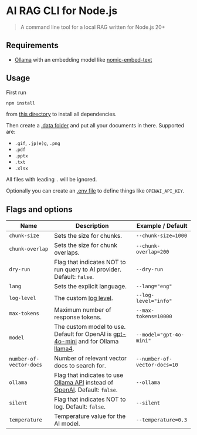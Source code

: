 # AI RAG CLI for Node.js

> A command line tool for a local RAG written for Node.js 20+

## Requirements

- [Ollama](https://ollama.com/) with an embedding model like [nomic-embed-text](https://ollama.com/library/nomic-embed-text)

## Usage

First run

```bash
npm install
```

from [this directory](./) to install all dependencies.

Then create a [.data folder](./.data) and put all your documents in there. Supported are:

- `.gif`, `.jp(e)g`, `.png`
- `.pdf`
- `.pptx`
- `.txt`
- `.xlsx`

All files with leading `.` will be ignored.

Optionally you can create an [.env file](./.env) to define things like `OPENAI_API_KEY`.

## Flags and options

| Name                    | Description                                                                                                                                                                                           | Example / Default            |
| ----------------------- | ----------------------------------------------------------------------------------------------------------------------------------------------------------------------------------------------------- | ---------------------------- |
| `chunk-size`            | Sets the size for chunks.                                                                                                                                                                             | `--chunk-size=1000`          |
| `chunk-overlap`         | Sets the size for chunk overlaps.                                                                                                                                                                     | `--chunk-overlap=200`        |
| `dry-run`               | Flag that indicates NOT to run query to AI provider. Default: `false`.                                                                                                                                | `--dry-run`                  |
| `lang`                  | Sets the explicit language.                                                                                                                                                                           | `--lang="eng"`               |
| `log-level`             | The custom [log level](https://www.npmjs.com/package/winston#logging-levels).                                                                                                                         | `--log-level="info"`         |
| `max-tokens`            | Maximum number of response tokens.                                                                                                                                                                    | `--max-tokens=10000`         |
| `model`                 | The custom model to use. Default for OpenAI is [gpt-4o-mini](https://openai.com/index/gpt-4o-mini-advancing-cost-efficient-intelligence/) and for Ollama [llama4](https://ollama.com/library/llama4). | `--model="gpt-4o-mini"`      |
| `number-of-vector-docs` | Number of relevant vector docs to search for.                                                                                                                                                         | `--number-of-vector-docs=10` |
| `ollama`                | Flag that indicates to use [Ollama API](https://ollama.com/) instead of [OpenAI](https://platform.openai.com/docs/api-reference/chat/create). Default: `false`.                                       | `--ollama`                   |
| `silent`                | Flag that indicates NOT to log. Default: `false`.                                                                                                                                                     | `--silent`                   |
| `temperature`           | Temperature value for the AI model.                                                                                                                                                                   | `--temperature=0.3`          |
